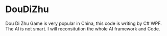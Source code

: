 # DouDiZhu
Dou Di Zhu Game is very popular in China, this code is writing by C# WPF. The AI is not smart. I will reconsitution the whole AI framework and Code.  
